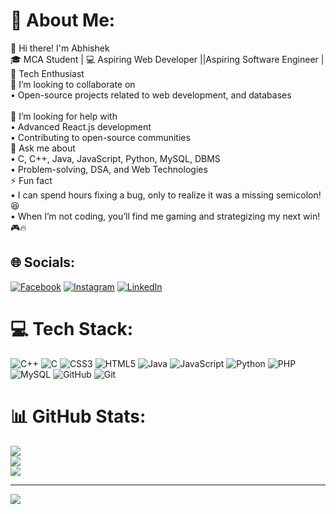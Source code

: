 # 💫 About Me:
👋 Hi there! I'm Abhishek <br>🎓 MCA Student | 💻 Aspiring Web Developer ||Aspiring Software Engineer | 🚀 Tech Enthusiast<br>👯 I’m looking to collaborate on<br>• Open-source projects related to web development, and databases<br><br>🤝 I’m looking for help with<br>• Advanced React.js development<br>• Contributing to open-source communities<br>💬 Ask me about<br>• C, C++, Java, JavaScript, Python, MySQL, DBMS<br>• Problem-solving, DSA, and Web Technologies<br>⚡ Fun fact<br>• I can spend hours fixing a bug, only to realize it was a missing semicolon! 😆<br>• When I’m not coding, you’ll find me gaming and strategizing my next win! 🎮🔥<br>


## 🌐 Socials:
[![Facebook](https://img.shields.io/badge/Facebook-%231877F2.svg?logo=Facebook&logoColor=white)](https://facebook.com/https://www.facebook.com/share/1Auw1bh4H7/) [![Instagram](https://img.shields.io/badge/Instagram-%23E4405F.svg?logo=Instagram&logoColor=white)](https://instagram.com/https://www.instagram.com/i.am.abhisshek/profilecard/?igsh=MTVyanFhajZsMmEyZQ==) [![LinkedIn](https://img.shields.io/badge/LinkedIn-%230077B5.svg?logo=linkedin&logoColor=white)](https://linkedin.com/in/www.linkedin.com/in/abhishek-kumar-54111732b) 

# 💻 Tech Stack:
![C++](https://img.shields.io/badge/c++-%2300599C.svg?style=for-the-badge&logo=c%2B%2B&logoColor=white) ![C](https://img.shields.io/badge/c-%2300599C.svg?style=for-the-badge&logo=c&logoColor=white) ![CSS3](https://img.shields.io/badge/css3-%231572B6.svg?style=for-the-badge&logo=css3&logoColor=white) ![HTML5](https://img.shields.io/badge/html5-%23E34F26.svg?style=for-the-badge&logo=html5&logoColor=white) ![Java](https://img.shields.io/badge/java-%23ED8B00.svg?style=for-the-badge&logo=openjdk&logoColor=white) ![JavaScript](https://img.shields.io/badge/javascript-%23323330.svg?style=for-the-badge&logo=javascript&logoColor=%23F7DF1E) ![Python](https://img.shields.io/badge/python-3670A0?style=for-the-badge&logo=python&logoColor=ffdd54) ![PHP](https://img.shields.io/badge/php-%23777BB4.svg?style=for-the-badge&logo=php&logoColor=white) ![MySQL](https://img.shields.io/badge/mysql-4479A1.svg?style=for-the-badge&logo=mysql&logoColor=white) ![GitHub](https://img.shields.io/badge/github-%23121011.svg?style=for-the-badge&logo=github&logoColor=white) ![Git](https://img.shields.io/badge/git-%23F05033.svg?style=for-the-badge&logo=git&logoColor=white)
# 📊 GitHub Stats:
![](https://github-readme-stats.vercel.app/api?username=ByAbhishekCode&theme=dark&hide_border=false&include_all_commits=false&count_private=false)<br/>
![](https://github-readme-streak-stats.herokuapp.com/?user=ByAbhishekCode&theme=dark&hide_border=false)<br/>
![](https://github-readme-stats.vercel.app/api/top-langs/?username=ByAbhishekCode&theme=dark&hide_border=false&include_all_commits=false&count_private=false&layout=compact)

---
[![](https://visitcount.itsvg.in/api?id=ByAbhishekCode&icon=0&color=0)](https://visitcount.itsvg.in)

<!-- Proudly created with GPRM ( https://gprm.itsvg.in ) -->
